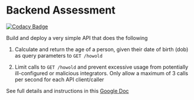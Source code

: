 # Backend Assessment
[![Codacy Badge](https://app.codacy.com/project/badge/Grade/f31768bd422a4de0a5ea87216f654dec)](https://www.codacy.com/gh/adebayo-adewumi/pipeline-v2-eligibility/dashboard?utm_source=github.com&amp;utm_medium=referral&amp;utm_content=adebayo-adewumi/pipeline-v2-eligibility&amp;utm_campaign=Badge_Grade)

Build and deploy a very simple API that does the following

1.  Calculate and return the age of a person, given their date of birth (dob) as query parameters to `GET /howold`

2.  Limit calls to `GET /howold` and prevent excessive usage from potentially ill-configured or malicious integrators. Only allow a maximum of 3 calls per second for each API client/caller

See full details and instructions in this [Google Doc](https://docs.google.com/document/d/1ma5vKz0j34gwI9WYrZddMM1ENlQddGOVFJ5qdSq2QlQ)